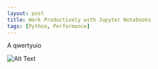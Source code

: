 ```yaml
---
layout: post
title: Work Productively with Jupyter Notebooks
tags: [Python, Performance]
---
```


A qwertyuio



![Alt Text](C:\Users\Nitin.N.Singh\Downloads\test11.gif)